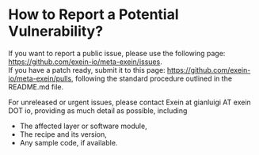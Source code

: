 How to Report a Potential Vulnerability?
========================================

If you want to report a public issue, please use the following page: https://github.com/exein-io/meta-exein/issues.  
If you have a patch ready, submit it to this page: https://github.com/exein-io/meta-exein/pulls, following the standard procedure outlined in the README.md file.  

For unreleased or urgent issues, please contact Exein at gianluigi AT exein DOT io, providing as much detail as possible, including  
- The affected layer or software module,  
- The recipe and its version,  
- Any sample code, if available.

